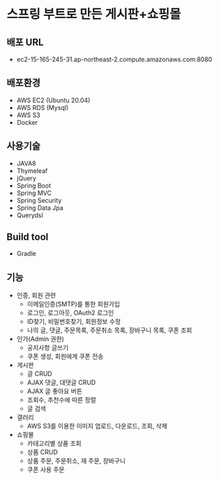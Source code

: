 # 스프링 부트로 만든 게시판+쇼핑몰
## 배포 URL
- ec2-15-165-245-31.ap-northeast-2.compute.amazonaws.com:8080
## 배포환경
- AWS EC2 (Ubuntu 20.04)
- AWS RDS (Mysql)
- AWS S3
- Docker
## 사용기술
- JAVA8
- Thymeleaf
- jQuery
- Spring Boot
- Spring MVC
- Spring Security
- Spring Data Jpa
- Querydsl
## Build tool
- Gradle
## 기능
- 인증, 회원 관련
  - 이메일인증(SMTP)를 통한 회원가입
  - 로그인, 로그아웃, OAuth2 로그인
  - ID찾기, 비밀번호찾기, 회원정보 수정
  - 나의 글, 댓글, 주문목록, 주문취소 목록, 장바구니 목록, 쿠폰 조회
- 인가(Admin 권한)
  - 공지사항 글쓰기
  - 쿠폰 생성, 회원에게 쿠폰 전송
- 게시판
  - 글 CRUD
  - AJAX 댓글, 대댓글 CRUD
  - AJAX 글 좋아요 버튼
  - 조회수, 추천수에 따른 정렬
  - 글 검색  
- 갤러리
  - AWS S3를 이용한 이미지 업로드, 다운로드, 조회, 삭제
- 쇼핑몰
  - 카테고리별 상품 조회
  - 상품 CRUD
  - 상품 주문, 주문취소, 재 주문, 장바구니
  - 쿠폰 사용 주문

